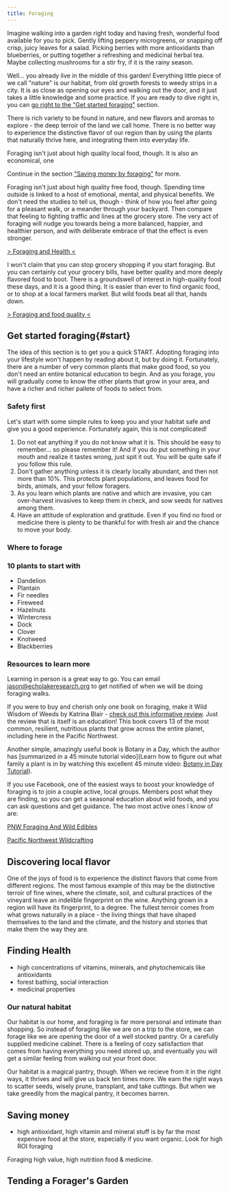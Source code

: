 ```yaml
---
title: Foraging
---
```


Imagine walking into a garden right today and having fresh, wonderful food available for you to pick. Gently lifting peppery microgreens, or snapping off crisp, juicy leaves for a salad. Picking berries with more antioxidants than blueberries, or putting together a refreshing and medicinal herbal tea. Maybe collecting mushrooms for a stir fry, if it is the rainy season.

Well... you already live in the middle of this garden! Everything little piece of we call "nature" is our habitat, from old growth forests to weedy strips in a city. It is as close as opening our eyes and walking out the door, and it just takes a little knowledge and some practice. If you are ready to dive right in, you can [go right to the "Get started foraging"](#start) section.

There is rich variety to be found in nature, and new flavors and aromas to explore - the deep terroir of the land we call home. There is no better way to experience the distinctive flavor of our region than by using the plants that naturally thrive here, and integrating them into everyday life.

Foraging isn't just about high quality local food, though. It is also an economical, one

Continue in the section ["Saving money by foraging"](#saving-money) for more.

Foraging isn't just about high quality free food, though. Spending time outside is linked to a host of emotional, mental, and physical benefits. We don't need the studies to tell us, though - think of how you feel after going for a pleasant walk, or a meander through your backyard. Then compare that feeling to fighting traffic and lines at the grocery store. The very act of foraging will nudge you towards being a more balanced, happier, and healthier person, and with deliberate embrace of that the effect is even stronger.

[> Foraging and Health <](#health)

I won't claim that you can stop grocery shopping if you start foraging. But you can certainly cut your grocery bills, have better quality and more deeply flavored food to boot. There is a groundswell of interest in high-quality food these days, and it is a good thing. It is easier than ever to find organic food, or to shop at a local farmers market. But wild foods beat all that, hands down.

[> Foraging and food quality <](#quality)

## Get started foraging{#start}

The idea of this section is to get you a quick START. Adopting foraging into your lifestyle won't happen by reading about it, but by doing it. Fortunately, there are a number of very common plants that make good food, so you don't need an entire botanical education to begin. And as you forage, you will gradually come to know the other plants that grow in your area, and have a richer and richer pallete of foods to select from.

### Safety first

Let's start with some simple rules to keep you and  your habitat safe and give you a good experience. Fortunately again, this is not complicated!

1. Do not eat anything if you do not know what it is. This should be easy to remember... so please remember it! And if you do put something in your mouth and realize it tastes wrong, just spit it out. You will be quite safe if you follow this rule.
2. Don't gather anything unless it is clearly locally abundant, and then not more than 10%. This protects plant populations, and leaves food for birds, animals, and your fellow foragers.
3. As you learn which plants are native and which are invasive, you can over-harvest invasives to keep them in check, and sow seeds for natives among them.
4. Have an attitude of exploration and gratitude. Even if you find no food or medicine there is plenty to be thankful for with fresh air and the chance to move your body.

### Where to forage

### 10 plants to start with

* Dandelion
* Plantain
* Fir needles
* Fireweed
* Hazelnuts
* Wintercress
* Dock
* Clover
* Knotweed
* Blackberries

### Resources to learn more

Learning in person is a great way to go. You can email jason@echolakeresearch.org to get notified of when we will be doing foraging walks.

If you were to buy and cherish only one book on foraging, make it Wild Wisdom of Weeds by Katrina Blair - [check out this informative review](https://wildfoodgirl.com/2015/katrina-blairs-wild-wisdom-of-weeds/). Just the review that is itself is an education! This book covers 13 of the most common, resilient, nutritious plants that grow across the entire planet, including here in the Pacific Northwest.

Another simple, amazingly useful book is Botany in a Day, which the author has [summarized in a 45 minute tutorial video](Learn how to figure out what family a plant is in by watching this excellent 45 minute video: [Botany in Day Tutorial](https://www.youtube.com/watch?v=D1DePlU15z4)).

If you use Facebook, one of the easiest ways to boost your knowledge of foraging is to join a couple active, local groups. Members post what they are finding, so you can get a seasonal education about wild foods, and you can ask questions and get guidance. The two most active ones I know of are:

[PNW Foraging And Wild Edibles](https://www.facebook.com/groups/435334579977306/)

[Pacific Northwest Wildcrafting](https://www.facebook.com/groups/PacificNorthwestWildcrafting/?ref=br_rs)

## Discovering local flavor

One of the joys of food is to experience the distinct flavors that come from different regions. The most famous example of this may be the distinctive terroir of fine wines, where the climate, soil, and cultural practices of the vineyard leave an indelible fingerprint on the wine. Anything grown in a region will have its fingerprint, to a degree. The fullest terroir comes from what grows naturally in a place - the living things that have shaped themselves to the land and the climate, and the history and stories that make them the way they are.

## Finding Health

- high concentrations of vitamins, minerals, and phytochemicals like antioxidants
- forest bathing, social interaction
- medicinal properties

### Our natural habitat

Our habitat is our home, and foraging is far more personal and intimate than shopping. So instead of foraging like we are on a trip to the store, we can forage like we are opening the door of a well stocked pantry. Or a carefully supplied medicine cabinet. There is a feeling of cozy satisfaction that comes from having everything you need stored up, and eventually you will get a similar feeling from walking out your front door.

Our habitat is a magical pantry, though. When we recieve from it in the right ways, it thrives and will give us back ten times more. We earn the right ways to scatter seeds, wisely prune, transplant, and take cuttings. But when we take greedily from the magical pantry, it becomes barren.

## Saving money

- high antioxidant, high vitamin and mineral stuff is by far the most expensive food at the store, especially if you want organic. Look for high ROI foraging

Foraging high value, high nutrition food & medicine.

## Tending a Forager's Garden

